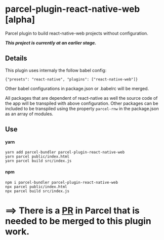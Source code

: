# parcel-plugin-react-native-web [alpha]

Parcel plugin to build react-native-web projects without configuration.

**_This project is currently at an earlier stage._**

## Details

This plugin uses internaly the follow babel config:

```
{"presets": "react-native", "plugins": ["react-native-web"]}
```

Other babel configurations in package.json or .babelrc will be merged.

All packages that are dependent of react-native as well the source code of the app will be transpiled with above configuration.
Other packages can be included to be transpiled using the property `parcel-rnw` in the package.json as an array of modules.

## Use

#### yarn

```
yarn add parcel-bundler parcel-plugin-react-native-web
yarn parcel public/index.html
yarn parcel build src/index.js
```

#### npm

```
npm i parcel-bundler parcel-plugin-react-native-web
npx parcel public/index.html
npx parcel build src/index.js
```

# ==> There is a [PR](https://github.com/parcel-bundler/parcel/pull/880) in Parcel that is needed to be merged to this plugin work.

```

```
